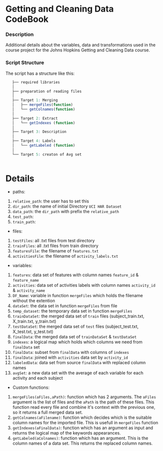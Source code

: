 Getting and Cleaning Data CodeBook
========================================

### Description
Additional details about the variables, data and transformations used in the course project for the Johns Hopkins Getting and Cleaning Data course.

### Script Structure
The script has a structure like this:
 ```run_analysis.R
    ├── required libraries
    │ 
    ├── preparation of reading files
	│ 
    ├── Target 1: Merging
    │   ├── mergeFiles(function)
    │   └── getColnames(function)
	│ 
    ├──	Target 2: Extract
    │   └── getIndexes (function)
    │ 
    ├── Target 3: Description
	│  
    ├──	Target 4: Labels
    │   └── getLabeled (function)
    │   
    └── Target 5: creaton of Avg set
    
```

# Details
* paths:
1. `relative_path`:  the user has to set this
2. `dir_path`: the name of initial Directory `UCI HAR Dataset` 
3. `data_path`: the `dir_path` with prefix the `relative_path`
4. `test_path`: 
5. `train_path`:

* files:
1. `testFiles`: all .txt files from test directory
2. `trainFiles`: all .txt files from train directory
3. `featuresFile`: the filename of `features.txt`
4. `activitiesFile`: the filename of `activity_labels.txt`

* variables:
1. `features`: data set of features with column names `feature_id` & `feature_name`
2. `activities`: data set of activities labels with column names `activity_id` & `activity_name`
3. `DF_Name`: variable in function `mergeFiles` which holds the filename without the extention
4. `dataSet`: the data set in function `mergeFiles` from file
5. `temp_dataset`: the temporary data set in function `mergeFiles`
6. `trainDataSet`: the merged data set of `train` files (subject_train.txt, X_train.txt, y_train.txt)
7. `testDataSet`: the merged data set of `test` files (subject_test.txt, X_test.txt, y_test.txt)
8. `finalData`: the merged data set of `trainDataSet` & `testDataSet`
9. `indexes`: a logical map which holds which columns we need from `finalData` set
10. `finalData`: subset from `finalData` with columns of `indexes`
11. `finalData`: joined with `activities` data set by `activity_id`
12. `labeledData`: data set from source `finalData` with replaced column names
13. `avgSet`: a new data set with the average of each variable for each activity and each subject

* Custom functions:
1. `mergeFiles(aFiles,aPath)`: function which has 2 arguments. The `aFiles` argument is the list of files
	and the `aPath` is the path of these files. This function read every file and combine it's context with the previous one,
	so it returns a full merged data set.
2. `getColnames(aFilename)`: function which decides which is the suitable column names for the imported file. This is usefull
	in `mergeFiles` function
3. `getIndexes(aFinalData)`: function which has an argument as input and returns the logical map of the keywords appearances.
4. `getLabeled(aColnames)`: function which has an argument. This is the column names of a data set. This returns the replaced
	column names. 